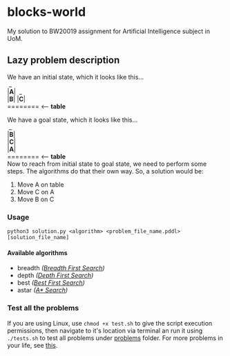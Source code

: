 # blocks-world
My solution to BW20019 assignment for Artificial Intelligence subject in UoM.

## Lazy problem description
We have an initial state, which it looks like this...  
             &nbsp;\_  
            |__A__|&nbsp;&nbsp;\_  
            |__B__|&nbsp;|__C__|  
            ======== <-- __table__  
  
We have a goal state, which it looks like this...  
             &nbsp;\_  
            |__B__|  
            |__C__|  
            |__A__|  
            ======== <-- __table__  
Now to reach from initial state to goal state, we need to perform some steps. The algorithms do that their own way.
So, a solution would be:
1. Move A on table
2. Move C on A
3. Move B on C

### Usage
`python3 solution.py <algorithm> <problem_file_name.pddl> [solution_file_name]`

#### Available algorithms
* breadth _([Breadth First Search](https://en.wikipedia.org/wiki/Breadth-first_search))_
* depth _([Depth First Search](https://en.wikipedia.org/wiki/Depth-first_search))_
* best _([Best First Search](https://en.wikipedia.org/wiki/Best-first_search))_
* astar _([A* Search](https://en.wikipedia.org/wiki/A*_search_algorithm))_

### Test all the problems
If you are using Linux, use `chmod +x test.sh` to give the script execution permissions, then navigate to it's location via terminal an run it using `./tests.sh` to test all problems under [problems](/problems) folder. For more problems in your life, see [this](http://www.cs.colostate.edu/meps/repository/aips2000.html#blocks).

